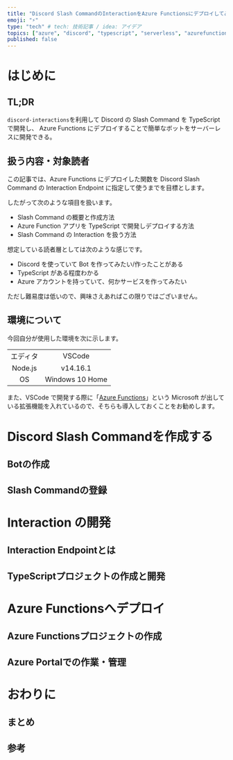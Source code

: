 ```yaml
---
title: "Discord Slash CommandのInteractionをAzure Functionsにデプロイしてみる"
emoji: "⚡"
type: "tech" # tech: 技術記事 / idea: アイデア
topics: ["azure", "discord", "typescript", "serverless", "azurefunctions"]
published: false
---
```


# はじめに

## TL;DR

`discord-interactions`を利用して
Discord の Slash Command を TypeScript で開発し、
Azure Functions にデプロイすることで簡単なボットをサーバーレスに開発できる。

## 扱う内容・対象読者

この記事では、Azure Functions にデプロイした関数を
Discord Slash Command の Interaction Endpoint に指定して使うまでを目標とします。

したがって次のような項目を扱います。

- Slash Command の概要と作成方法
- Azure Function アプリを TypeScript で開発しデプロイする方法
- Slash Command の Interaction を扱う方法

想定している読者層としては次のような感じです。

- Discord を使っていて Bot を作ってみたい/作ったことがある
- TypeScript がある程度わかる
- Azure アカウントを持っていて、何かサービスを作ってみたい

ただし難易度は低いので、興味さえあればこの限りではございません。

## 環境について

今回自分が使用した環境を次に示します。

|||
|:---:|:---:|
|エディタ|VSCode|
|Node.js|v14.16.1|
|OS|Windows 10 Home|

また、VSCode で開発する際に「[Azure Functions](https://marketplace.visualstudio.com/items?itemName=ms-azuretools.vscode-azurefunctions)」という
Microsoft が出している拡張機能を入れているので、そちらも導入しておくことをお勧めします。

# Discord Slash Commandを作成する

## Botの作成

## Slash Commandの登録

# Interaction の開発

## Interaction Endpointとは

## TypeScriptプロジェクトの作成と開発


# Azure Functionsへデプロイ

## Azure Functionsプロジェクトの作成

## Azure Portalでの作業・管理

# おわりに

## まとめ

## 参考